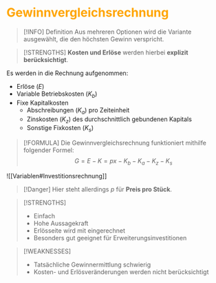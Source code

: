 # <font color = "orange">Gewinnvergleichsrechnung</font>
>[!INFO] Definition
>Aus mehreren Optionen wird die Variante ausgewählt, die den höchsten Gewinn verspricht.

>[!STRENGTHS]
>**Kosten und Erlöse** werden hierbei **explizit berücksichtigt**.

Es werden in die Rechnung aufgenommen: 
- Erlöse ($E$)
- Variable Betriebskosten ($K_b$)
- Fixe Kapitalkosten
	- Abschreibungen ($K_a$) pro Zeiteinheit
	- Zinskosten ($K_z$) des durchschnittlich gebundenen Kapitals
	- Sonstige Fixkosten ($K_s$)

>[!FORMULA]
>Die Gewinnvergleichsrechnung funktioniert mithilfe folgender Formel:
>$$
>G = E - K = px - K_b - K_a - K_z - K_s
>$$

![[Variablen#Investitionsrechnung]]

>[!Danger] Hier steht allerdings $p$ für **Preis pro Stück**.


>[!STRENGTHS]
>- Einfach
>- Hohe Aussagekraft
>- Erlösseite wird mit eingerechnet
>- Besonders gut geeignet für Erweiterungsinvestitionen

>[!WEAKNESSES]
>- Tatsächliche Gewinnermittlung schwierig
>- Kosten- und Erlösveränderungen werden nicht berücksichtigt

